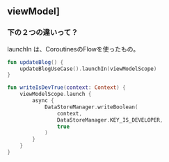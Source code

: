 ## viewModel]

### 下の２つの違いって？
launchIn は、CoroutinesのFlowを使ったもの。

``` kotlin
fun updateBlog() {
    updateBlogUseCase().launchIn(viewModelScope)
}

fun writeIsDevTrue(context: Context) {
    viewModelScope.launch {
        async {
            DataStoreManager.writeBoolean(
                context,
                DataStoreManager.KEY_IS_DEVELOPER,
                true
            )
        }
    }
}
```

